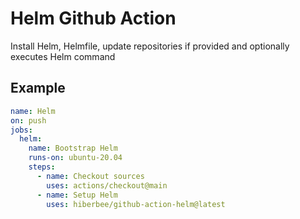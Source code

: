# Helm Github Action

Install Helm, Helmfile, update repositories if provided and optionally executes Helm command

## Example

```yaml
name: Helm
on: push
jobs:
  helm:
    name: Bootstrap Helm
    runs-on: ubuntu-20.04
    steps:
      - name: Checkout sources
        uses: actions/checkout@main
      - name: Setup Helm
        uses: hiberbee/github-action-helm@latest
```
